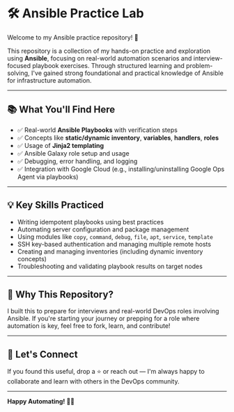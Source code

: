 # 🛠️ Ansible Practice Lab

Welcome to my Ansible practice repository! 🚀

This repository is a collection of my hands-on practice and exploration using **Ansible**, focusing on real-world automation scenarios and interview-focused playbook exercises. Through structured learning and problem-solving, I've gained strong foundational and practical knowledge of Ansible for infrastructure automation.

---

## 📚 What You'll Find Here

- ✅ Real-world **Ansible Playbooks** with verification steps
- ✅ Concepts like **static/dynamic inventory**, **variables**, **handlers**, **roles**
- ✅ Usage of **Jinja2 templating**
- ✅ Ansible Galaxy role setup and usage
- ✅ Debugging, error handling, and logging
- ✅ Integration with Google Cloud (e.g., installing/uninstalling Google Ops Agent via playbooks)

---

## 💡 Key Skills Practiced

- Writing idempotent playbooks using best practices
- Automating server configuration and package management
- Using modules like `copy`, `command`, `debug`, `file`, `apt`, `service`, `template`
- SSH key-based authentication and managing multiple remote hosts
- Creating and managing inventories (including dynamic inventory concepts)
- Troubleshooting and validating playbook results on target nodes

---

## 🧠 Why This Repository?

I built this to prepare for interviews and real-world DevOps roles involving Ansible. If you're starting your journey or prepping for a role where automation is key, feel free to fork, learn, and contribute!

---

## 🤝 Let's Connect

If you found this useful, drop a ⭐ or reach out — I'm always happy to collaborate and learn with others in the DevOps community.

---

**Happy Automating! 🧑‍💻**
